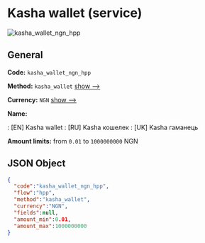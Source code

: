 
# Kasha wallet (service) 
![kasha_wallet_ngn_hpp](https://static.openfintech.io/payment_methods/kasha_wallet_ngn_hpp/logo.svg?w=400&c=v0.59.26#w200)  

## General 
 
**Code:** `kasha_wallet_ngn_hpp` 
 
**Method:** `kasha_wallet` 
 [show -->](/payment-methods/kasha_wallet/) 
 
**Currency:** `NGN` [show -->](/currencies/NGN/) 
 
**Name:** 
 
:	[EN] Kasha wallet 
:	[RU] Kasha кошелек 
:	[UK] Kasha гаманець 
 
**Amount limits:** from `0.01` to `1000000000` NGN 

## JSON Object 

```json
{
  "code":"kasha_wallet_ngn_hpp",
  "flow":"hpp",
  "method":"kasha_wallet",
  "currency":"NGN",
  "fields":null,
  "amount_min":0.01,
  "amount_max":1000000000
}
```  
